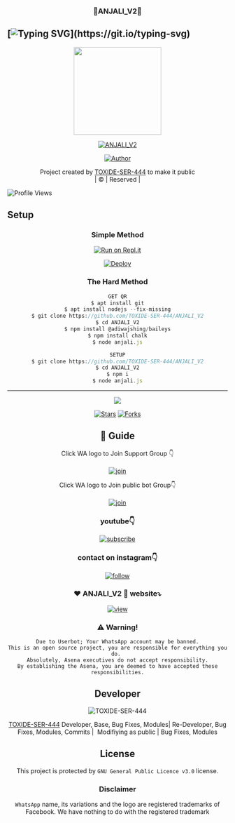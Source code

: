 <h3 align="center">💝ANJALI_V2💝</h3>

## [![Typing SVG](https://readme-typing-svg.herokuapp.com?font=Lemon+milk&color=F5000&lines=WELCOME+to+ANJALI_V2+WA+BOT...;CREATED+BY+TOXIDE+SER+444...;THIS+IS+A+BGM+STICKER+BOT...;WITH+MORE+FEATURES...)](https://git.io/typing-svg)

<div align="center">
  <img border-radius: 15px src="https://github.com/TOXIDE-SER-444/ANJALI_V2/blob/549625e377d857f4262208028012240996914b8d/plugins/sql/ANJALI_V2.png" width="200" height="200"/>
  <p align="center">
<a href="#"><img title="ANJALI_V2" src="https://img.shields.io/badge/ANJALI_V2-green?colorA=%23ff0000&colorB=%23017e40&style=for-the-badge"></a>
</p>
  <p align="center">
<a href="https://github.com/TOXIDE-SER-444"><img title="Author" src="https://img.shields.io/badge/Author-TOXIDE-SER-/ANJALI_V2?color=blue&style=for-the-badge&logo=whatsapp"></a>
</p>
</div>
<p align="center">
Project created by <a href="https://github.com/TOXIDE-SER-444">TOXIDE-SER-444</a> to make it public
    <br>
       | © |
        Reserved |
    <br> 
</p>

![Profile Views](https://hits.seeyoufarm.com/api/count/incr/badge.svg?url=https://github.com/TOXIDE-SER-444/ANJALI_V2&title=ANJALI_V2%20Views)

## Setup
<div align="center">

  ### Simple Method
 
[![Run on Repl.it](https://repl.it/badge/github/quiec/whatsAlfa)](https://replit.com/@Husniser/MAALUTTY-QR)
  

[![Deploy](https://www.herokucdn.com/deploy/button.svg)](https://heroku.com/deploy?template=https://github.com/TOXIDE-SER-444/ANJALI_V2) 
 
### The Hard Method
```js
GET QR
$ apt install git
$ apt install nodejs --fix-missing
$ git clone https://github.com/TOXIDE-SER-444/ANJALI_V2
$ cd ANJALI_V2
$ npm install @adiwajshing/baileys
$ npm install chalk
$ node anjali.js
```
      
```js
SETUP
$ git clone https://github.com/TOXIDE-SER-444/ANJALI_V2
$ cd ANJALI_V2
$ npm i
$ node anjali.js
```

----

  <p align="center">
  <a href="httsp://github.com/TOXIDE-SER-444/ANJALI_V2">
    
<a href="https://github.com/farhan-dqz/followers">
<img src="https://img.shields.io/github/repo-size/farhan-dqz/Julie-Mwol?color=green&label=Repo%20total%20size&style=plastic">
<p align="center">
<a href="https://github.com/TOXIDE-SER-444/followers"
<img title="Followers" src="https://img.shields.io/github/followers/TOXIDE-SER-444?color=blue&style=flat-square"></a>
<a href="https://github.com/TOXIDE-SER-444/ANJALI_V2/stargazers/"><img title="Stars" src="https://img.shields.io/github/stars/TOXIDE-SER-444/ANJALI_V2?color=blue&style=flat-trangle"></a>
<a href="https://github.com/TOXIDE-SER-444/ANJALI_V2/network/members"><img title="Forks" src="https://img.shields.io/github/forks/TOXIDE-SER-444/ANJALI_V2?color=blue&style=flat-trangle"></a>
</p>

## 📢 Guide
Click WA logo to Join Support Group 👇
    <br>
<br>
  [![join](https://github.com/Alien-alfa/PublicBot/blob/main/wlogo.svg.png)](https://chat.whatsapp.com/FO3JyZPm1ma3vHyEQjaToY)
  <div align="center">


Click WA logo to Join public bot Group👇
    <br>
<br>
  [![join](https://github.com/Alien-alfa/PublicBot/blob/main/wlogo.svg.png)](https://chat.whatsapp.com/BUt420LTGKBHNHALHKV9jJ)
  <div align="center">

  </div>

### youtube👇

[![subscribe](https://i.ibb.co/mqttCVQ/images-1-1.png)](https://youtube.com/channel/UC5oI7U46cs_Bbk01m8jplUw)


### contact on instagram👇

[![follow](https://i.ibb.co/zHdm4Hj/images-5-2.jpg)](https://instagram.com/mind_have_changed_?utm_medium=copy_link)

### ❤️ ANJALI_V2 💙 website⤵️

[![view](https://i.ibb.co/cyXKpj7/images-7-1-1.jpg)](https://ANJALI_V2nijinhusni.blogspot.com)


### ⚠️ Warning! 
```
Due to Userbot; Your WhatsApp account may be banned.
This is an open source project, you are responsible for everything you do. 
Absolutely, Asena executives do not accept responsibility.
By establishing the Asena, you are deemed to have accepted these responsibilities.
```

## Developer
  <div align="center">
    
![TOXIDE-SER-444](https://github.com/TOXIDE-SER-444.png?size=100)

 [TOXIDE-SER-444](https://github.com/TOXIDE-SER-444)
Developer, Base, Bug Fixes, Modules| Re-Developer, Bug Fixes, Modules, Commits |  Modifiying  as   public | Bug Fixes, Modules 
  </div>
    


## License
This project is protected by `GNU General Public Licence v3.0` license.

### Disclaimer
`WhatsApp` name, its variations and the logo are registered trademarks of Facebook. We have nothing to do with the registered trademark
